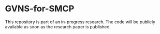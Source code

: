 # GVNS-for-SMCP

This repository is part of an in-progress research. The code will be publicly available as soon as the research paper is published.
